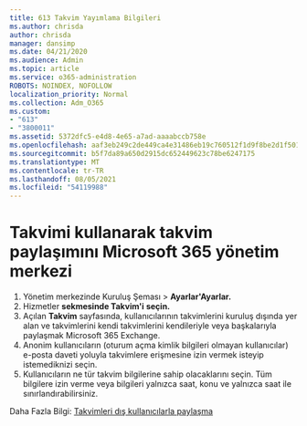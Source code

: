 ```yaml
---
title: 613 Takvim Yayımlama Bilgileri
ms.author: chrisda
author: chrisda
manager: dansimp
ms.date: 04/21/2020
ms.audience: Admin
ms.topic: article
ms.service: o365-administration
ROBOTS: NOINDEX, NOFOLLOW
localization_priority: Normal
ms.collection: Adm_O365
ms.custom:
- "613"
- "3800011"
ms.assetid: 5372dfc5-e4d8-4e65-a7ad-aaaabccb758e
ms.openlocfilehash: aaf3eb249c2de449ca4e31486eb19c760512f1d9f8be2d1f501e7cdf54de62ed
ms.sourcegitcommit: b5f7da89a650d2915dc652449623c78be6247175
ms.translationtype: MT
ms.contentlocale: tr-TR
ms.lasthandoff: 08/05/2021
ms.locfileid: "54119988"
---
```

# <a name="enable-calendar-sharing-using-the-microsoft-365-admin-center"></a>Takvimi kullanarak takvim paylaşımını Microsoft 365 yönetim merkezi

1. Yönetim merkezinde Kuruluş Şeması    >   **Ayarlar'Ayarlar.**
2. Hizmetler **sekmesinde Takvim'i** **seçin.**
3. Açılan **Takvim** sayfasında, kullanıcılarının takvimlerini kuruluş dışında yer alan ve takvimlerini kendi takvimlerini kendileriyle veya başkalarıyla paylaşmak Microsoft 365 Exchange.
4. Anonim kullanıcıların (oturum açma kimlik bilgileri olmayan kullanıcılar) e-posta daveti yoluyla takvimlere erişmesine izin vermek isteyip istemediknizi seçin.
5. Kullanıcıların ne tür takvim bilgilerine sahip olacaklarını seçin. Tüm bilgilere izin verme veya bilgileri yalnızca saat, konu ve yalnızca saat ile sınırlandırabilirsiniz.

Daha Fazla Bilgi: [Takvimleri dış kullanıcılarla paylaşma](https://docs.microsoft.com/microsoft-365/admin/manage/share-calendars-with-external-users)
